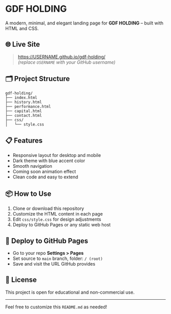 # GDF HOLDING

A modern, minimal, and elegant landing page for **GDF HOLDING** – built with HTML and CSS.

## 🌐 Live Site

> https://USERNAME.github.io/gdf-holding/  
> _(replace `USERNAME` with your GitHub username)_

## 🗂️ Project Structure

```
gdf-holding/
├── index.html
├── history.html
├── performance.html
├── capital.html
├── contact.html
├── css/
│   └── style.css
```

## 📋 Features

- Responsive layout for desktop and mobile
- Dark theme with blue accent color
- Smooth navigation
- Coming soon animation effect
- Clean code and easy to extend

## 📦 How to Use

1. Clone or download this repository
2. Customize the HTML content in each page
3. Edit `css/style.css` for design adjustments
4. Deploy to GitHub Pages or any static web host

## 🚀 Deploy to GitHub Pages

- Go to your repo **Settings > Pages**
- Set source to `main` branch, folder: `/ (root)`
- Save and visit the URL GitHub provides

## 📄 License

This project is open for educational and non-commercial use.

---

Feel free to customize this `README.md` as needed!